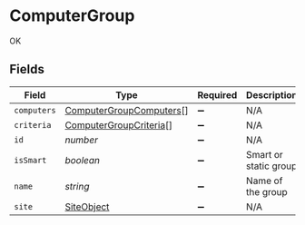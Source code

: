 # ComputerGroup

OK


## Fields

| Field                                                                     | Type                                                                      | Required                                                                  | Description                                                               | Example                                                                   |
| ------------------------------------------------------------------------- | ------------------------------------------------------------------------- | ------------------------------------------------------------------------- | ------------------------------------------------------------------------- | ------------------------------------------------------------------------- |
| `computers`                                                               | [ComputerGroupComputers](../../models/shared/computergroupcomputers.md)[] | :heavy_minus_sign:                                                        | N/A                                                                       |                                                                           |
| `criteria`                                                                | [ComputerGroupCriteria](../../models/shared/computergroupcriteria.md)[]   | :heavy_minus_sign:                                                        | N/A                                                                       |                                                                           |
| `id`                                                                      | *number*                                                                  | :heavy_minus_sign:                                                        | N/A                                                                       | 1                                                                         |
| `isSmart`                                                                 | *boolean*                                                                 | :heavy_minus_sign:                                                        | Smart or static group                                                     |                                                                           |
| `name`                                                                    | *string*                                                                  | :heavy_minus_sign:                                                        | Name of the group                                                         | Group Name                                                                |
| `site`                                                                    | [SiteObject](../../models/shared/siteobject.md)                           | :heavy_minus_sign:                                                        | N/A                                                                       |                                                                           |